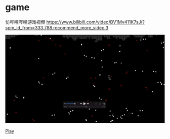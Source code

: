 # game

仿哔哩哔哩游戏视频
https://www.bilibili.com/video/BV1Mv411K7sJ/?spm_id_from=333.788.recommend_more_video.3

![image](./1.jpg)

[Play](https://htmlpreview.github.io/?https://github.com/pengliheng/game/blob/master/Breakout%20clone/index.html)